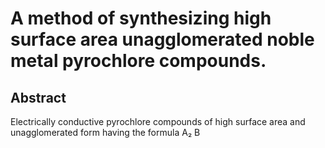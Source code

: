 # A method of synthesizing high surface area unagglomerated noble metal pyrochlore compounds.

## Abstract
Electrically conductive pyrochlore compounds of high surface area and unagglomerated form having the formula A₂ B